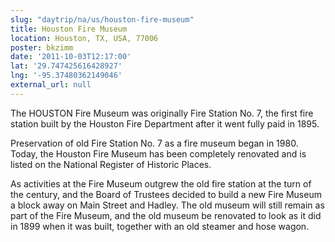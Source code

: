 ```yaml
---
slug: "daytrip/na/us/houston-fire-museum"
title: Houston Fire Museum
location: Houston, TX, USA, 77006
poster: bkzimm
date: '2011-10-03T12:17:00'
lat: '29.747425616428927'
lng: '-95.37480362149046'
external_url: null
---
```


The HOUSTON Fire Museum was originally Fire Station No. 7, the first fire station built by the Houston Fire Department after it went fully paid in 1895. 

Preservation of old Fire Station No. 7 as a fire museum began in 1980.  Today, the Houston Fire Museum has been completely renovated and is listed on the National Register of Historic Places.

As activities at the Fire Museum outgrew the old fire station at the turn of the century, and the Board of Trustees decided to build a new Fire Museum a block away on Main Street and Hadley. The old museum will still remain as part of the Fire Museum, and the old museum be renovated to look as it did in 1899 when it was built, together with an old steamer and hose wagon.
